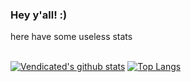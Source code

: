 ### Hey y'all! :)
here have some useless stats
<br> <br>

[![Vendicated's github stats](https://github-readme-stats.vercel.app/api?username=vendicated&theme=material-palenight)](https://github-readme-stats.vercel.app/api?username=venneptury&theme=material-palenight)
[![Top Langs](https://github-readme-stats.vercel.app/api/top-langs/?username=vendicated&theme=material-palenight&layout=compact)](https://github-readme-stats.vercel.app/api/top-langs/?username=venneptury&theme=material-palenight&layout=compact)

